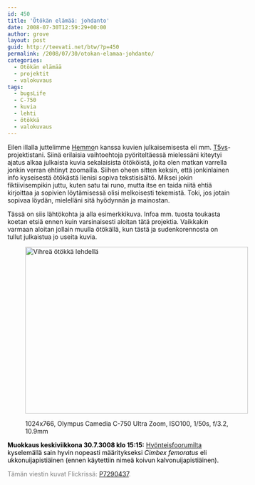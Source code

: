 ```yaml
---
id: 450
title: 'Ötökän elämää: johdanto'
date: 2008-07-30T12:59:29+00:00
author: grove
layout: post
guid: http://teevati.net/btw/?p=450
permalink: /2008/07/30/otokan-elamaa-johdanto/
categories:
  - Ötökän elämää
  - projektit
  - valokuvaus
tags:
  - bugsLife
  - C-750
  - kuvia
  - lehti
  - ötökkä
  - valokuvaus
---
```

Eilen illalla juttelimme [Hemmo](http://hemmoblogi.blogspot.com/ "Hemmon blogi - Kuvia ja tekstiä")n kanssa kuvien julkaisemisesta eli mm. [T5vs](http://teevati.net/btw/tag/t5vs/ "BTW · T5vs")-projektistani. Siinä erilaisia vaihtoehtoja pyöriteltäessä mielessäni kiteytyi ajatus alkaa julkaista kuvia sekalaisista ötököistä, joita olen matkan varrella jonkin verran ehtinyt zoomailla. Siihen oheen sitten keksin, että jonkinlainen info kyseisestä ötökästä lienisi sopiva tekstisisältö. Miksei jokin fiktiivisempikin juttu, kuten satu tai runo, mutta itse en taida niitä ehtiä kirjoittaa ja sopivien löytämisessä olisi melkoisesti tekemistä. Toki, jos jotain sopivaa löydän, mielelläni sitä hyödynnän ja mainostan.

Tässä on siis lähtökohta ja alla esimerkkikuva. Infoa mm. tuosta toukasta koetan etsiä ennen kuin varsinaisesti aloitan tätä projektia. Vaikkakin varmaan aloitan jollain muulla ötökällä, kun tästä ja sudenkorennosta on tullut julkaistua jo useita kuvia.<figure style="width: 500px" class="wp-caption aligncenter">

[<img title="Vihreä ötökkä lehdellä" src="http://farm4.static.flickr.com/3081/2711984368_561e4b0705.jpg" alt="Vihreä ötökkä lehdellä" width="500" height="374" />](http://farm4.static.flickr.com/3081/2711984368_bfd090a030_o.jpg "1024x766, Olympus Camedia C-750 Ultra Zoom, ISO100, 1/50s, f/3.2, 10.9mm")<figcaption class="wp-caption-text">1024x766, Olympus Camedia C-750 Ultra Zoom, ISO100, 1/50s, f/3.2, 10.9mm</figcaption></figure> 

<span><span style="color: #000000;"><strong>Muokkaus keskiviikkona 30.7.3008 klo 15:15:</strong> <a title="Hyönteisfoorumi - Pistiäiset : Mikä toukka? [Cimbex femoratus]" href="http://213.139.166.224/imgforum/viewtopic.php?t=10953">Hyönteisfoorumilta</a></span><span style="color: #000000;"> kyselemällä sain hyvin nopeasti määritykseksi <em>Cimbex femoratus</em> eli ukkonuijapistiäinen (ennen käytettiin nimeä koivun kalvonuijapistiäinen).</span></span>

<span style="color: #808080;">Tämän viestin kuvat Flickrissä: </span>[P7290437](http://flickr.com/photos/teevati/2711984368/ "P7290437 on Flickr")<span style="color: #808080;">.</span>